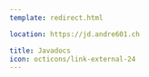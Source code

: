 ```yaml
---
template: redirect.html

location: https://jd.andre601.ch

title: Javadocs
icon: octicons/link-external-24
---
```


<!-- Comment to trigger proper build -->